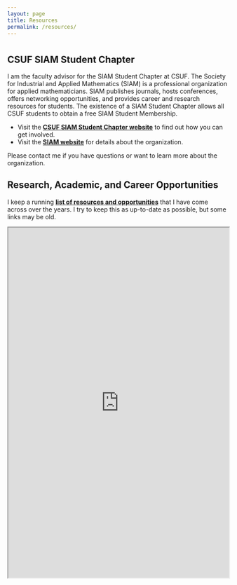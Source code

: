 ```yaml
---
layout: page
title: Resources
permalink: /resources/
---
```

<h1 aria-label="Resources"></h1>

<h2>CSUF SIAM Student Chapter</h2>

I am the faculty advisor for the SIAM Student Chapter at CSUF. The Society for Industrial and Applied Mathematics (SIAM) is a professional organization for applied mathematicians. SIAM publishes journals, hosts conferences, offers networking opportunities, and provides career and research resources for students. The existence of a SIAM Student Chapter allows all CSUF students to obtain a free SIAM Student Membership.
- Visit the <strong><a href="https://sites.google.com/fullerton.edu/csufsiamstudentchapter/home">CSUF SIAM Student Chapter website</a></strong> to find out how you can get involved.
- Visit the <strong><a href="https://www.siam.org/">SIAM website</a></strong> for details about the organization.

Please contact me if you have questions or want to learn more about the organization.

<h2>Research, Academic, and Career Opportunities</h2>

I keep a running <strong><a href="https://docs.google.com/document/d/1STAmEXSGrr9-8CtNvOTbPE25mmNWv_tvlxLXPAgKaDA/edit?usp=sharing">list of resources and opportunities</a></strong> that I have come across over the years. I try to keep this as up-to-date as possible, but some links may be old.
<p><iframe title="Mathematics Research, Academic, and Career Opportunities Google Doc" src="https://docs.google.com/document/d/e/2PACX-1vRj_8ycAPxBt8ACn29hb61LxDBSE7ajaEqI1F3XXVFB3MT8JeGc-WI2y-lFfGPe2M_F06Ogoueh6u_g/pub?embedded=true" width="100%" height="800px"></iframe></p>
